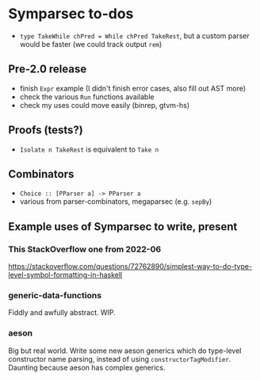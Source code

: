 # Symparsec to-dos
* `type TakeWhile chPred = While chPred TakeRest`, but a custom parser would be
  faster (we could track output `rem`)

## Pre-2.0 release
* finish `Expr` example (I didn't finish error cases, also fill out AST more)
* check the various `Run` functions available
* check my uses could move easily (binrep, gtvm-hs)

## Proofs (tests?)
* `Isolate n TakeRest` is equivalent to `Take n`

## Combinators
* `Choice :: [PParser a] -> PParser a`
* various from parser-combinators, megaparsec (e.g. `sepBy`)

## Example uses of Symparsec to write, present
### This StackOverflow one from 2022-06
https://stackoverflow.com/questions/72762890/simplest-way-to-do-type-level-symbol-formatting-in-haskell

### generic-data-functions
Fiddly and awfully abstract. WIP.

### aeson
Big but real world. Write some new aeson generics which do type-level
constructor name parsing, instead of using `constructorTagModifier`. Daunting
because aeson has complex generics.
